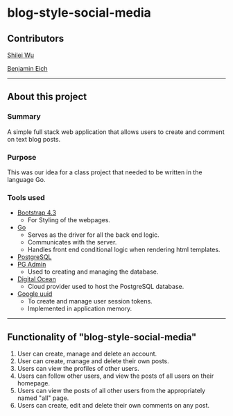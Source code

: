 # blog-style-social-media


## Contributors
[Shilei Wu](https://github.com/wushileilei)

[Benjamin Eich](https://github.com/jgradio64)

---

## About this project 

### Summary
A simple full stack web application that allows users to create and comment on text blog posts.

### Purpose
This was our idea for a class project that needed to be written in the language Go.

### Tools used

- [Bootstrap 4.3](https://getbootstrap.com/)
    - For Styling of the webpages.
- [Go](https://go.dev/)
    - Serves as the driver for all the back end logic.
    - Communicates with the server.
    - Handles front end conditional logic when rendering html templates.
- [PostgreSQL](https://www.postgresql.org/)
- [PG Admin](https://www.pgadmin.org/)
    - Used to creating and managing the database.
- [Digital Ocean](https://www.pgadmin.org/)
    - Cloud provider used to host the PostgreSQL database.
- [Google uuid](https://github.com/google/uuid)
    - To create and manage user session tokens.
    - Implemented in application memory.

---

## Functionality of "blog-style-social-media"
1. User can create, manage and delete an account.
2. User can create, manage and delete their own posts.
3. Users can view the profiles of other users.
4. Users can follow other users, and view the posts of all users on their homepage.
5. Users can view the posts of all other users from the appropriately named "all" page.
6. Users can create, edit and delete their own comments on any post.
